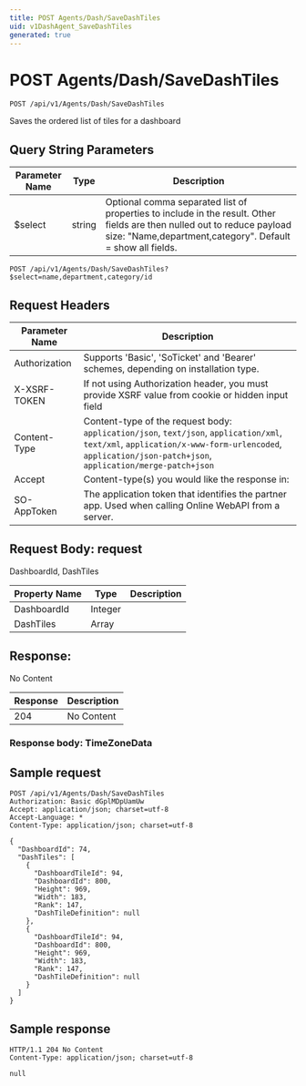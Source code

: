 ```yaml
---
title: POST Agents/Dash/SaveDashTiles
uid: v1DashAgent_SaveDashTiles
generated: true
---
```


# POST Agents/Dash/SaveDashTiles

```http
POST /api/v1/Agents/Dash/SaveDashTiles
```

Saves the ordered list of tiles for a dashboard







## Query String Parameters

| Parameter Name | Type |  Description |
|----------------|------|--------------|
| $select | string |  Optional comma separated list of properties to include in the result. Other fields are then nulled out to reduce payload size: "Name,department,category". Default = show all fields. |

```http
POST /api/v1/Agents/Dash/SaveDashTiles?$select=name,department,category/id
```


## Request Headers

| Parameter Name | Description |
|----------------|-------------|
| Authorization  | Supports 'Basic', 'SoTicket' and 'Bearer' schemes, depending on installation type. |
| X-XSRF-TOKEN   | If not using Authorization header, you must provide XSRF value from cookie or hidden input field |
| Content-Type | Content-type of the request body: `application/json`, `text/json`, `application/xml`, `text/xml`, `application/x-www-form-urlencoded`, `application/json-patch+json`, `application/merge-patch+json` |
| Accept         | Content-type(s) you would like the response in:  |
| SO-AppToken | The application token that identifies the partner app. Used when calling Online WebAPI from a server. |

## Request Body: request 

DashboardId, DashTiles 

| Property Name | Type |  Description |
|----------------|------|--------------|
| DashboardId | Integer |  |
| DashTiles | Array |  |

## Response:

No Content

| Response | Description |
|----------------|-------------|
| 204 | No Content |

### Response body: TimeZoneData


## Sample request

```http!
POST /api/v1/Agents/Dash/SaveDashTiles
Authorization: Basic dGplMDpUamUw
Accept: application/json; charset=utf-8
Accept-Language: *
Content-Type: application/json; charset=utf-8

{
  "DashboardId": 74,
  "DashTiles": [
    {
      "DashboardTileId": 94,
      "DashboardId": 800,
      "Height": 969,
      "Width": 183,
      "Rank": 147,
      "DashTileDefinition": null
    },
    {
      "DashboardTileId": 94,
      "DashboardId": 800,
      "Height": 969,
      "Width": 183,
      "Rank": 147,
      "DashTileDefinition": null
    }
  ]
}
```

## Sample response

```http_
HTTP/1.1 204 No Content
Content-Type: application/json; charset=utf-8

null
```